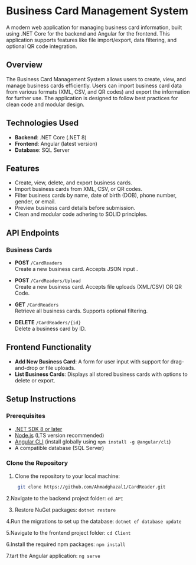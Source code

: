 # Business Card Management System

A modern web application for managing business card information, built using .NET Core for the backend and Angular for the frontend. This application supports features like file import/export, data filtering, and optional QR code integration.

## Overview

The Business Card Management System allows users to create, view, and manage business cards efficiently. Users can import business card data from various formats (XML, CSV, and QR codes) and export the information for further use. The application is designed to follow best practices for clean code and modular design.

## Technologies Used

- **Backend**: .NET Core (.NET 8)
- **Frontend**: Angular (latest version)
- **Database**: SQL Server

## Features

- Create, view, delete, and export business cards.
- Import business cards from XML, CSV, or QR codes.
- Filter business cards by name, date of birth (DOB), phone number, gender, or email.
- Preview business card details before submission.
- Clean and modular code adhering to SOLID principles.

## API Endpoints

### Business Cards

- **POST** `/CardReaders`  
  Create a new business card. Accepts JSON input .
  
- **POST** `/CardReaders/Upload`  
  Create a new business card. Accepts file uploads (XML/CSV) OR QR Code.

- **GET** `/CardReaders`  
  Retrieve all business cards. Supports optional filtering.

- **DELETE** `/CardReaders/{id}`  
  Delete a business card by ID.

## Frontend Functionality

- **Add New Business Card**: A form for user input with support for drag-and-drop or file uploads.
- **List Business Cards**: Displays all stored business cards with options to delete or export.

## Setup Instructions

### Prerequisites

- [.NET SDK 8 or later](https://dotnet.microsoft.com/download)
- [Node.js](https://nodejs.org/) (LTS version recommended)
- [Angular CLI](https://angular.io/cli) (install globally using `npm install -g @angular/cli`)
- A compatible database (SQL Server)

### Clone the Repository

1. Clone the repository to your local machine:
   ```bash
    git clone https://github.com/Ahmadghazal1/CardReader.git
   
2.Navigate to the backend project folder:
    `cd API`
    
3. Restore NuGet packages:
   `dotnet restore`
   
4.Run the migrations to set up the database: 
  `dotnet ef database update
`

5.Navigate to the frontend project folder:
`cd Client`

6.Install the required npm packages:
`npm install
`

7.tart the Angular application:
`ng serve`
